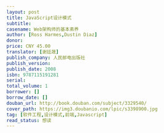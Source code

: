 ```yaml
---
layout: post
title: JavaScript设计模式
subtitle: 
casename: Web架构师的基本素养
author: [Ross Harmes,Dustin Diaz]
donor: 
price: CNY 45.00
translator: [谢廷晟]
publish_company: 人民邮电出版社
publish_version: 
publish_date: 2008
isbn: 9787115191281
serial: 
total_volume: 1
borrower: []
borrow_date: []
douban_url: http://book.douban.com/subject/3329540/
cover_path: https://img3.doubanio.com/lpic/s3398900.jpg
tag: [软件工程,设计模式,前端,Javascript]
read_status: 想读
---
```

